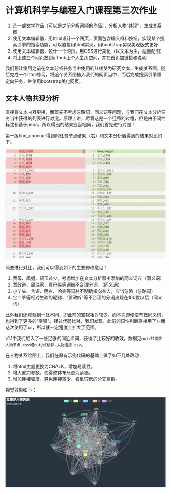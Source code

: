 # 计算机科学与编程入门课程第三次作业
1. 选一部文学作品（可以是之前分析词频的作品），分析人物“共现”，生成关系图
2. 使用文本编辑器，用html设计一个网页，页面包含输入框和按钮，实现某个搜索引擎的搜索功能，可以直接用html实现，用bootstrap实现美观版式更好
3. 使用文本编辑器，设计一个网页，用CSS进行美化（以文本为主，适量配图）
4. 将上述三个网页放到github上个人主页空间，并在首页加链接和说明

我们预计使用之前在文本分析任务当中使用的红楼梦为研究文本，生成关系图。随后完成一个html练习，将这个关系图植入我们的网页当中，而后完成搜索引擎重定向任务，并使用bootstrap美化网页。

## 文本人物共现分析
直接将文本内容更换，而首先不考虑忽略词、同义词等问题，与我们在文本分析任务当中获得的列表进行对比。原理上讲，尽管这是一个迁移的过程，但是由于词性标注都基于jieba，所以得出的结果应当相同，我们首先进行对照：

第一版find_coocuur得到的任务节点结果（右）和文本分析器得到的结果对比如下。

![对比图](assets/compare.jpg)

简要进行对比，我们可以得到如下的主要修改意见：

1. 贾母、凤姐、黛玉过少，考虑增加在文本分析器中添加的同义词典（同义词）
2. 贾政道、周瑞家、贾母笑等词被不合理分词。（同义词）
3. 小丫头、言语、明白、冷笑等词并不明确指向某人，应当忽略（忽略词）
4. 宝二爷等相对生疏的昵称、“贾政听”等不合理的分词出现在100位以后（同义词）

此外我们还观察到一处不同，即此前的宝钗相对较少，而本次即便没有做同义词，也得到了更多的“宝钗”。经过代码比对，我们发现，此前的词性判断直接用了`!=`而这次使用了`in`，所以就一定程度上扩大了范围。



v1.1中我们加入了一些足够的同近义词，获得了比较好的收效。数据见`out/红楼梦-人物节点.csv`和`out/红楼梦-人物连接.csv`。



在人物关系绘图上，我们在原有示例代码的基础上做了如下几处改动：

1. 将html主题更换为CHALK，增加易读性。
2. 增大重力参数，使得整体布局更为紧凑。
3. 增加连接弧度，避免连接较少、权重较低的分支离群。

视觉效果如下：

![image-20210429162758296](assets/image-20210429162758296.png)
